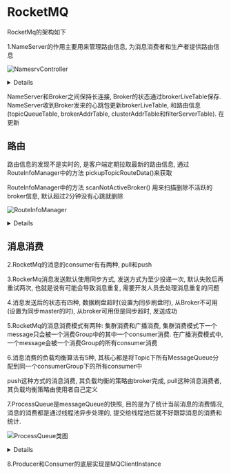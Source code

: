 # RocketMQ

RocketMq的架构如下

1.NameServer的作用主要用来管理路由信息, 为消息消费者和生产者提供路由信息

![NamesrvController](http://www.plantuml.com/plantuml/png/ZPBDRi8m48JlVWgBOzI81oYAw8-gLeLABQZt9Ta4YusDrkjSghvxWzrKb0Z1SMT6tqwycNi1bj2IMXiXr9CtQD5pz-2ii2D2dYXL4dYlHywNocjZWVJhPo_Mfbc2XGPPxxf_yn3xS47mnTPkoF69eBw7NQVHVfLEa6VmsoNiPojXOvjffiNjJQcpwOrU62-pzu017q6WA98LXJLi2CypDknso8SFZA3xE4R8htLNLNo1KLBmSWHPePnPK1H3-0zxUw5RJ1vrMvWkFa_gb-O8kfeJ7okPHUy-6HBalZHto8UEkevA4XAwlyxe7z1PpgRPIZuwcPgZhK9BFm00)

<details>
@startuml
Title "NamesrvController"

class NamesrvController{
-final KVConfigManager kvConfigManager
-final RouteInfoManager routeInfoManager
}

class RouteInfoManager{
- final HashMap<String/* topic */, List<QueueData>> topicQueueTable
- final HashMap<String/* brokerName */, BrokerData> brokerAddrTable
- final HashMap<String/* clusterName */, Set<String/* brokerName */>> clusterAddrTable;
- final HashMap<String/* brokerAddr */, BrokerLiveInfo> brokerLiveTable
- final HashMap<String/* brokerAddr */, List<String>/* Filter Server */> filterServerTable
}

NamesrvController *-right- RouteInfoManager
@enduml
</details>

NameServer和Broker之间保持长连接, Broker的状态通过brokerLiveTable保存. NameServer收到Broker发来的心跳包更新brokerLiveTable, 和路由信息(topicQueueTable, brokerAddrTable, clusterAddrTable和filterServerTable). 在更新

## 路由

路由信息的发现不是实时的, 是客户端定期拉取最新的路由信息, 通过RouteInfoManager中的方法 pickupTopicRouteData()来获取

RouteInfoManager中的方法 scanNotActiveBroker() 用来扫描删除不活跃的broker信息, 默认超过2分钟没有心跳就删除

![RouteInfoManager](http://www.plantuml.com/plantuml/png/LOqn3i8m34Ltdy9ZgrwY81O6680BMAbRMGrsvJXT47Sdi37-__JqnXBaKPyPKgPIy6Or-AopNKWNTdp1i9jCM1BfrUAGGdO-kgtiNG_3mpP9F-T4GTZ6MhV_ivj5AUCzN7J1-B8UtZ2oJYtx0G00)

<details>
@startuml
class RouteInfoManger {
+void scanNotActiveBroker()
+TopicRouteData pickupTopicRouteData(final String topic)
}
@enduml
</details>

## 消息消费

2.RocketMq的消息的consumer有有两种, pull和push

3.RockerMq消息发送默认使用同步方式, 发送方式为至少投递一次, 默认失败后再重试两次, 也就是说有可能会导致消息重复, 需要开发人员去处理消息重复的问题

4.消息发送后的状态有四种, 数据刷盘超时(设置为同步刷盘时), 从Broker不可用(设置为同步master的时), 从broker可用但是同步超时, 发送成功

5.RocketMq的消息消费模式有两种: 集群消费和广播消费, 集群消费模式下一个message只会被一个消费Group中的其中一个consumer消费. 在广播消费模式中,一个message会被一个消费Group的所有consumer消费

6.消息消费的负载均衡算法有5种, 其核心都是将Topic下所有MessageQueue分配到同一个consumerGroup下的所有consumer中

  push这种方式的消息消费, 其负载均衡的策略由broker完成, pull这种消息消费者, 其负载均衡策略由使用者自己定义
  
7.ProcessQueue是messageQueue的快照, 目的是为了统计当前消息的消费情况, 消息的消费都是通过线程池异步处理的, 提交给线程池后就不好跟踪消息的消费和统计.

![ProcessQueue类图](http://www.plantuml.com/plantuml/png/SoWkIImgAStDuU8AoIp9ILLG2YZAJqujBWuiJIrDVRvnzzFP-vIuk99p4ekB5P2bi8bLS-ag51HbbYMMf2e4fIQcX1TbbgJwv2TdA-G0YP2Yr5JVn085MuMyr7AWV6fUIL5YNWcAGWrD92EW6cnyylFITHHyWROafgUwLfJOAUGMfqCbkMgv75BpKe0U0000)

<details>
@startuml
Title "ProcessQueue类图"

class ProcessQueue

class ProcessQueue{
- private ReadWriteLock lockTreeMap = new ReentrantReadWriteLock()
- private TreeMap<Long, MessageExt> msgTreeMap
}
@enduml
</details>

8.Producer和Consumer的底层实现是MQClientInstance 

